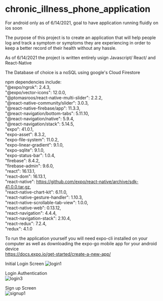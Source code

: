 # chronic_illness_phone_application 

For android only as of 6/14/2021, goal to have application running fluidly on ios soon

The purpose of this project is to create an application that will help people log and track a symptom or symptoms they are experiencing
in order to keep a better record of their health without any hassle.

As of 6/14/2021 the project is written entirely usign Javascript/ React/ and React-Native

The Database of choice is a noSQL using google's Cloud Firestore

npm dependencies include:  
"@expo/ngrok": 2.4.3,                                                           
"@expo/vector-icons": 12.0.0,  
"@ptomasroos/react-native-multi-slider": 2.2.2,   
"@react-native-community/slider": 3.0.3,   
"@react-native-firebase/app": 11.3.3,  
"@react-navigation/bottom-tabs": 5.11.10,  
"@react-navigation/native": 5.9.4,  
"@react-navigation/stack": 5.14.5,  
"expo": 41.0.1,  
"expo-asset": 8.3.2,  
"expo-file-system": 11.0.2,  
"expo-linear-gradient": 9.1.0,  
"expo-sqlite": 9.1.0,  
"expo-status-bar": 1.0.4,  
"firebase": 8.4.2,  
"firebase-admin": 9.6.0,  
"react": 16.13.1,  
"react-dom": 16.13.1,  
"react-native": https://github.com/expo/react-native/archive/sdk-41.0.0.tar.gz,  
"react-native-chart-kit": 6.11.0,  
"react-native-gesture-handler": 1.10.3,  
"react-native-scrollable-tab-view": 1.0.0,  
"react-native-web": 0.13.12,  
"react-navigation": 4.4.4,  
"react-navigation-stack": 2.10.4,  
"react-redux": 7.2.4,  
"redux": 4.1.0  
    
To run the application yourself you will need expo-cli installed on your computer as well as downloading the expo-go mobile app for your android device  
https://docs.expo.io/get-started/create-a-new-app/  

Initial Login Screen
![login1](./Github_phone_app_screenshots/login1.jpg)  
  
Login Authentication  
![login3](./Github_phone_app_screenshots/login3.jpg)  
  
Sign up Screen  
![signup1](./Github_phone_app_screenshots/signup1.jpg)  
  



